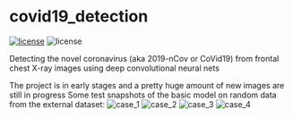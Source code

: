 # covid19_detection
[![license](https://img.shields.io/github/license/mashape/apistatus.svg?style=flat-square)](https://github.com/armiro/Covid19-Detection/blob/master/LICENSE)
![license](https://img.shields.io/badge/development-20%25-yellow?style=flat-square)

Detecting the novel coronavirus (aka 2019-nCov or CoVid19) from frontal chest X-ray images using deep convolutional neural nets

The project is in early stages and a pretty huge amount of new images are still in progress
Some test snapshots of the basic model on random data from the external dataset:
![case_1](https://github.com/armiro/Covid19-Detection/tree/master/documents/case%231.png)
![case_2](https://github.com/armiro/Covid19-Detection/tree/master/documents/case%232.png)
![case_3](https://github.com/armiro/Covid19-Detection/tree/master/documents/case%233.png)
![case_4](https://github.com/armiro/Covid19-Detection/tree/master/documents/case%234.png)


